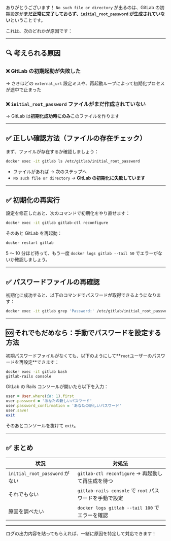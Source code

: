 ありがとうございます！
`No such file or directory` が出るのは、GitLab の初期設定が**まだ正常に完了しておらず、`initial_root_password` が生成されていない**ということです。

これは、次のどれかが原因です：

---

## 🔍 考えられる原因

### ❌ GitLab の初期起動が**失敗した**

→ さきほどの `external_url` 設定ミスや、再起動ループによって初期化プロセスが途中で止まった

### ❌ `initial_root_password` ファイルがまだ作成されていない

→ GitLab は**初期化成功時にのみ**このファイルを作ります

---

## ✅ 正しい確認方法（ファイルの存在チェック）

まず、ファイルが存在するか確認しましょう：

```bash
docker exec -it gitlab ls /etc/gitlab/initial_root_password
```

- ファイルがあれば → 次のステップへ
- `No such file or directory` → **GitLab の初期化に失敗しています**

---

## ✅ 初期化の再実行

設定を修正したあと、次のコマンドで初期化をやり直せます：

```bash
docker exec -it gitlab gitlab-ctl reconfigure
```

そのあと GitLab を再起動：

```bash
docker restart gitlab
```

5 ～ 10 分ほど待って、もう一度 `docker logs gitlab --tail 50` でエラーがないか確認しましょう。

---

## ✅ パスワードファイルの再確認

初期化に成功すると、以下のコマンドでパスワードが取得できるようになります：

```bash
docker exec -it gitlab grep 'Password:' /etc/gitlab/initial_root_password
```

---

## 🆘 それでもだめなら：手動でパスワードを設定する方法

初期パスワードファイルがなくても、以下のようにして\*\*`root`ユーザーのパスワードを再設定\*\*できます：

```bash
docker exec -it gitlab bash
gitlab-rails console
```

GitLab の Rails コンソールが開いたら以下を入力：

```ruby
user = User.where(id: 1).first
user.password = 'あなたの新しいパスワード'
user.password_confirmation = 'あなたの新しいパスワード'
user.save!
exit
```

そのあとコンソールを抜けて `exit`。

---

## ✅ まとめ

| 状況                           | 対処法                                                  |
| ------------------------------ | ------------------------------------------------------- |
| `initial_root_password` がない | `gitlab-ctl reconfigure` → 再起動して再生成を待つ       |
| それでもない                   | `gitlab-rails console` で `root` パスワードを手動で設定 |
| 原因を調べたい                 | `docker logs gitlab --tail 100` でエラーを確認          |

---

ログの出力内容を貼ってもらえれば、一緒に原因を特定して対応できます！
